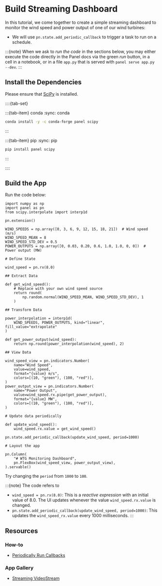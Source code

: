 # Build Streaming Dashboard

In this tutorial, we come together to create a simple streaming dashboard to monitor the wind speed and power output of one of our wind turbines:

- We will use `pn.state.add_periodic_callback` to trigger a task to run on a schedule.

:::{note}
When we ask to *run the code* in the sections below, you may either execute the code directly in the Panel docs via the green *run* button, in a cell in a notebook, or in a file `app.py` that is served with `panel serve app.py --dev`.
:::

## Install the Dependencies

Please ensure that [SciPy](https://scipy.org/) is installed.

::::{tab-set}

:::{tab-item} conda
:sync: conda

``` bash
conda install -y -c conda-forge panel scipy
```

:::

:::{tab-item} pip
:sync: pip

``` bash
pip install panel scipy
```

:::

::::

## Build the App

Run the code below:

```{pyodide}
import numpy as np
import panel as pn
from scipy.interpolate import interp1d

pn.extension()

WIND_SPEEDS = np.array([0, 3, 6, 9, 12, 15, 18, 21])  # Wind speed (m/s)
WIND_SPEED_MEAN = 8
WIND_SPEED_STD_DEV = 0.5
POWER_OUTPUTS = np.array([0, 0.03, 0.20, 0.6, 1.0, 1.0, 0, 0])  # Power output (MW)

# Define State

wind_speed = pn.rx(8.0)

## Extract Data

def get_wind_speed():
    # Replace with your own wind speed source
    return round(
        np.random.normal(WIND_SPEED_MEAN, WIND_SPEED_STD_DEV), 1
    )

## Transform Data

power_interpolation = interp1d(
    WIND_SPEEDS, POWER_OUTPUTS, kind="linear", fill_value="extrapolate"
)

def get_power_output(wind_speed):
    return np.round(power_interpolation(wind_speed), 2)

## View Data

wind_speed_view = pn.indicators.Number(
    name="Wind Speed",
    value=wind_speed,
    format="{value} m/s",
    colors=[(10, "green"), (100, "red")],
)
power_output_view = pn.indicators.Number(
    name="Power Output",
    value=wind_speed.rx.pipe(get_power_output),
    format="{value} MW",
    colors=[(10, "green"), (100, "red")],
)

# Update data periodically

def update_wind_speed():
    wind_speed.rx.value = get_wind_speed()

pn.state.add_periodic_callback(update_wind_speed, period=1000)

# Layout the app

pn.Column(
    "# WTG Monitoring Dashboard",
    pn.FlexBox(wind_speed_view, power_output_view),
).servable()
```

Try changing the `period` from `1000` to `100`.

:::{note}
The code refers to

- `wind_speed = pn.rx(8.0)`: This is a *reactive expression* with an initial value of 8.0. The UI updates whenever the value `wind_speed.rx.value` is changed.
- `pn.state.add_periodic_callback(update_wind_speed, period=1000)`: This updates the `wind_speed_rx.value` every 1000 milliseconds.
:::

## Resources

### How-to

- [Periodically Run Callbacks](../../how_to/callbacks/periodic.md)

### App Gallery

- [Streaming VideoStream](../../gallery/index.md)
